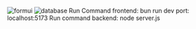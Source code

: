 ![formui](https://github.com/user-attachments/assets/43b6b480-e8fb-4c57-9aef-c20052ece2db)
![database](https://github.com/user-attachments/assets/5acb95cd-6d4e-4e03-a2e4-4240d8a2cfb9)
Run Command frontend: bun run dev
port: localhost:5173
Run command backend: node server.js
